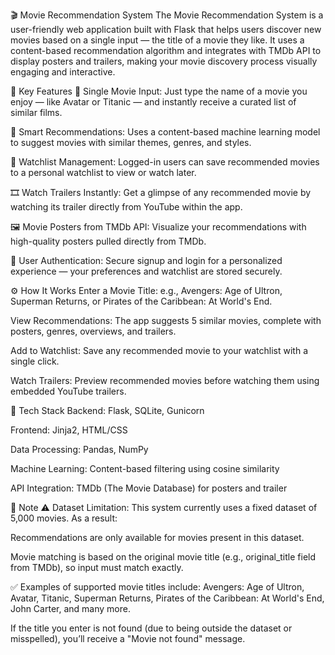 🎬 Movie Recommendation System
The Movie Recommendation System is a user-friendly web application built with Flask that helps users discover new movies based on a single input — the title of a movie they like. It uses a content-based recommendation algorithm and integrates with TMDb API to display posters and trailers, making your movie discovery process visually engaging and interactive.

🔑 Key Features
🎯 Single Movie Input: Just type the name of a movie you enjoy — like Avatar or Titanic — and instantly receive a curated list of similar films.

🤖 Smart Recommendations: Uses a content-based machine learning model to suggest movies with similar themes, genres, and styles.

📝 Watchlist Management: Logged-in users can save recommended movies to a personal watchlist to view or watch later.

🎞️ Watch Trailers Instantly: Get a glimpse of any recommended movie by watching its trailer directly from YouTube within the app.

🖼️ Movie Posters from TMDb API: Visualize your recommendations with high-quality posters pulled directly from TMDb.

🔐 User Authentication: Secure signup and login for a personalized experience — your preferences and watchlist are stored securely.

⚙️ How It Works
Enter a Movie Title: e.g., Avengers: Age of Ultron, Superman Returns, or Pirates of the Caribbean: At World's End.

View Recommendations: The app suggests 5 similar movies, complete with posters, genres, overviews, and trailers.

Add to Watchlist: Save any recommended movie to your watchlist with a single click.

Watch Trailers: Preview recommended movies before watching them using embedded YouTube trailers.


🚀 Tech Stack
Backend: Flask, SQLite, Gunicorn

Frontend: Jinja2, HTML/CSS

Data Processing: Pandas, NumPy

Machine Learning: Content-based filtering using cosine similarity

API Integration: TMDb (The Movie Database) for posters and trailer

📌 Note
⚠️ Dataset Limitation:
This system currently uses a fixed dataset of 5,000 movies. As a result:

Recommendations are only available for movies present in this dataset.

Movie matching is based on the original movie title (e.g., original_title field from TMDb), so input must match exactly.

✅ Examples of supported movie titles include:
Avengers: Age of Ultron, Avatar, Titanic, Superman Returns, Pirates of the Caribbean: At World's End, John Carter, and many more.

If the title you enter is not found (due to being outside the dataset or misspelled), you’ll receive a "Movie not found" message.

